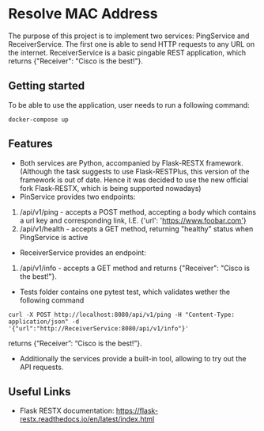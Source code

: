 # Resolve MAC Address

The purpose of this project is to implement two services: PingService and ReceiverService. The first one is able to send HTTP requests to any URL on the internet. ReceiverService is a basic pingable REST application, which returns {"Receiver": "Cisco is the best!"}.

## Getting started

To be able to use the application, user needs to run a following command:
```shell
docker-compose up
```

## Features

* Both services are Python, accompanied by Flask-RESTX framework. (Although the task suggests to use Flask-RESTPlus, this version of the framework is out of date. Hence it was decided to use the new official fork Flask-RESTX, which is being supported nowadays)
* PinService provides two endpoints: 
1. /api/v1/ping - accepts a POST method, accepting a body which contains a url key and corresponding link, I.E. {'url': 'https://www.foobar.com'}
2. /api/v1/health - accepts a GET method, returning "healthy" status when PingService is active
* ReceiverService provides an endpoint: 
1. /api/v1/info - accepts a GET method and returns {"Receiver": "Cisco is the best!"}.
* Tests folder contains one pytest test, which validates wether the following command 
```shell
curl -X POST http://localhost:8080/api/v1/ping -H "Content-Type: application/json" -d '{"url":"http://ReceiverService:8080/api/v1/info"}'
```
returns {“Receiver”: “Cisco is the best!”}. 
* Additionally the services provide a built-in tool, allowing to try out the API requests.

## Useful Links

- Flask RESTX documentation: https://flask-restx.readthedocs.io/en/latest/index.html

